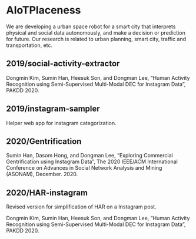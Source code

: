 # AIoTPlaceness

We are developing a urban space robot for a smart city that interprets physical and social data autonomously, and make a decision or prediction for future. Our research is related to urban planning, smart city, traffic and transportation, etc.


## 2019/social-activity-extractor

Dongmin Kim, Sumin Han, Heesuk Son, and Dongman Lee, “Human Activity Recognition using Semi-Supervised Multi-Modal DEC for Instagram Data”, PAKDD 2020.


## 2019/instagram-sampler

Helper web app for instagram categorization.

## 2020/Gentrification

Sumin Han, Dasom Hong, and Dongman Lee, “Exploring Commercial Gentrification using Instagram Data”, The 2020 IEEE/ACM International Conference on Advances in Social Network Analysis and Mining (ASONAM), December. 2020.

## 2020/HAR-instagram

Revised version for simplification of HAR on a Instagram post.

Dongmin Kim, Sumin Han, Heesuk Son, and Dongman Lee, “Human Activity Recognition using Semi-Supervised Multi-Modal DEC for Instagram Data”, PAKDD 2020.


